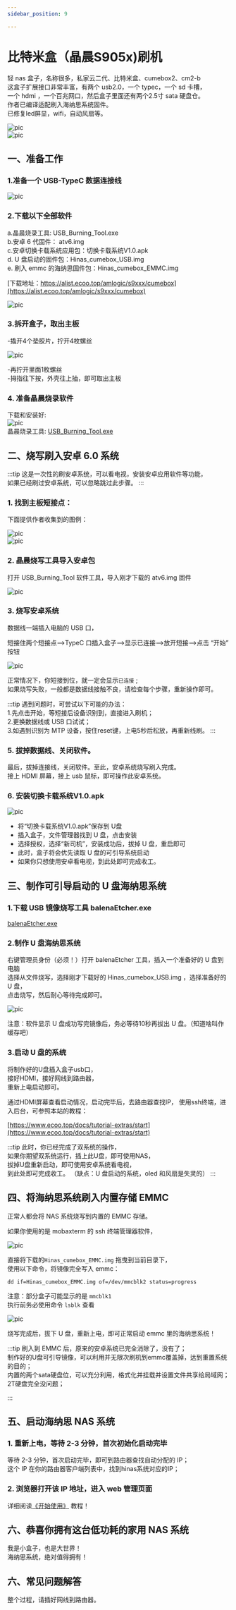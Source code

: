 ```yaml
---
sidebar_position: 9

---
```


# 比特米盒（晶晨S905x)刷机

轻 nas 盒子，名称很多，私家云二代、比特米盒、cumebox2、cm2-b  
这盒子扩展接口非常丰富，有两个 usb2.0，一个 typec，一个 sd 卡槽，  
一个 hdmi ，一个百兆网口，然后盒子里面还有两个2.5寸 sata 硬盘仓。  
作者已编译适配刷入海纳思系统固件。  
已修复led屏显，wifi，自动风扇等。  

![pic](pic/cumebox/cumebox-1.jpg)   
![pic](pic/cumebox/cumebox-2.jpg)  

## 一、准备工作  

### 1.准备一个 USB-TypeC 数据连接线 

![pic](pic/cumebox/cumebox-3.jpg)  

### 2.下载以下全部软件

a.晶晨烧录工具: USB_Burning_Tool.exe  
b.安卓 6 代固件： atv6.img  
c.安卓切换卡载系统应用包：切换卡载系统V1.0.apk  
d. U 盘启动的固件包：Hinas_cumebox_USB.img  
e. 刷入 emmc 的海纳思固件包：Hinas_cumebox_EMMC.img  

[下载地址：https://alist.ecoo.top/amlogic/s9xxx/cumebox](https://alist.ecoo.top/amlogic/s9xxx/cumebox)  

![pic](pic/cumebox/cumebox-4.jpg)  
  
### 3.拆开盒子，取出主板  

-撬开4个垫胶片，拧开4枚螺丝  

![pic](pic/cumebox/cumebox-5.jpg)  

-再拧开里面1枚螺丝  
-拇指往下按，外壳往上抽，即可取出主板  


### 4. 准备晶晨烧录软件

下载和安装好:  
![pic](pic/s805/tools.png)  
晶晨烧录工具: [USB_Burning_Tool.exe](https://www.ecoo.top/update/soft_init/amlproject/USB_Burning_Tool_v2.1.3.exe)


## 二、烧写刷入安卓 6.0 系统  

:::tip
这是一次性的刷安卓系统，可以看电视，安装安卓应用软件等功能，  
如果已经刷过安卓系统，可以忽略跳过此步骤。
:::


### 1. 找到主板短接点：
下面提供作者收集到的图例：  

![pic](pic/cumebox/cumebox-6.jpg)  
![pic](pic/cumebox/cumebox-7.jpg)  

### 2. 晶晨烧写工具导入安卓包

打开 USB_Burning_Tool 软件工具，导入刚才下载的 atv6.img 固件   

![pic](pic/cumebox/cumebox-8.jpg)  


### 3. 烧写安卓系统

数据线一端插入电脑的 USB 口，

短接住两个短接点-->TypeC 口插入盒子-->显示已连接-->放开短接-->点击 “开始” 按钮  

![pic](pic/cumebox/cumebox-9.jpg)  

正常情况下，你短接到位，就一定会显示```已连接``` ;  
如果烧写失败，一般都是数据线接触不良，请检查每个步骤，重新操作即可。  

:::tip
遇到问题时，可尝试以下可能的办法：  
1.先点击开始，等短接后设备识别到，直接进入刷机；  
2.更换数据线或 USB 口试试；  
3.如遇到识别为 MTP 设备，按住reset键，上电5秒后松放，再重新线刷。
:::


### 5. 拔掉数据线、关闭软件。  

最后，拔掉连接线，关闭软件。至此，安卓系统烧写刷入完成。  
接上 HDMI 屏幕，接上 usb 鼠标，即可操作此安卓系统。  

### 6. 安装切换卡载系统V1.0.apk

![pic](pic/cumebox/cumebox-10.jpg)  

- 将“切换卡载系统V1.0.apk”保存到 U盘  
- 插入盒子，文件管理器找到 U 盘，点击安装  
- 选择授权，选择“新司机”，安装成功后，拔掉 U 盘，重启即可
- 此时，盒子将会优先读取 U 盘的可引导系统启动  
- 如果你只想使用安卓看电视，到此处即可完成收工。

## 三、制作可引导启动的 U 盘海纳思系统

### 1.下载 USB 镜像烧写工具 balenaEtcher.exe

[balenaEtcher.exe](https://alist.ecoo.top/d/amlogic/S805%E7%8E%A9%E5%AE%A2%E4%BA%91/balenaEtcher-Portable-1.18.4.exe?sign=MHDPudLBAXTQfQArZnZIid6qcLLudZ4U0dhjWY_SHZU=:0)  


### 2.制作 U 盘海纳思系统

右键管理员身份（必须！）打开 balenaEtcher 工具，插入一个准备好的 U 盘到电脑  
选择从文件烧写，选择刚才下载好的 Hinas_cumebox_USB.img ，选择准备好的 U 盘，  
点击烧写，然后耐心等待完成即可。

![pic](pic/cumebox/cumebox-11.jpg)  

注意：软件显示 U 盘成功写完镜像后，务必等待10秒再拔出 U 盘。（知道啥叫作缓存吧）

### 3.启动 U 盘的系统
将制作好的U盘插入盒子usb口，  
接好HDMI，接好网线到路由器，  
重新上电启动即可。 

通过HDMI屏幕查看启动情况，启动完毕后，去路由器查找IP，
使用ssh终端，进入后台，可参照本站的教程：

[https://www.ecoo.top/docs/tutorial-extras/start](https://www.ecoo.top/docs/tutorial-extras/start)

:::tip
此时，你已经完成了双系统的操作，  
如果你期望双系统运行，插上此U盘，即可使用NAS，  
拔掉U盘重新启动，即可使用安卓系统看电视，  
到此处即可完成收工。
（缺点：U 盘启动的系统，oled 和风扇是失灵的）
:::



## 四、将海纳思系统刷入内置存储 EMMC

正常人都会将 NAS 系统烧写到内置的 EMMC 存储。  

如果你使用的是 mobaxterm 的 ssh 终端管理器软件，  

![pic](pic/cumebox/cumebox-12.jpg)   

直接将下载的```Hinas_cumebox_EMMC.img``` 拖曳到当前目录下，  
使用以下命令，将镜像完全写入 emmc：  
```
dd if=Hinas_cumebox_EMMC.img of=/dev/mmcblk2 status=progress
```
 
注意：部分盒子可能显示的是 ```mmcblk1```  
执行前务必使用命令 ```lsblk``` 查看  

![pic](pic/cumebox/cumebox-13.jpg)   

烧写完成后，拔下 U 盘，重新上电，即可正常启动 emmc 里的海纳思系统！  

:::tip
刷入到 EMMC 后，原来的安卓系统已完全消除了，没有了；  
制作好的U盘可引导镜像，可以利用并无限次刷机到emmc覆盖掉，达到重置系统的目的；  
内置的两个sata硬盘位，可以充分利用，格式化并挂载并设置文件共享给局域网；  
2T硬盘完全没问题；  
 
:::


## 五、启动海纳思 NAS 系统

### 1. 重新上电，等待 2-3 分钟，首次初始化启动完毕

 等待 2-3 分钟，首次启动完毕，即可到路由器查找自动分配的 IP；  
 这个 IP 在你的路由器客户端列表中，找到hinas系统对应的IP；   

### 2. 浏览器打开该 IP 地址，进入 web 管理页面  

详细阅读[《开始使用》](/docs/tutorial-extras/start) 教程！  


## 六、恭喜你拥有这台低功耗的家用 NAS 系统


我是小盒子，也是大世界！  
海纳思系统，绝对值得拥有！   


## 六、常见问题解答

整个过程，请插好网线到路由器。








